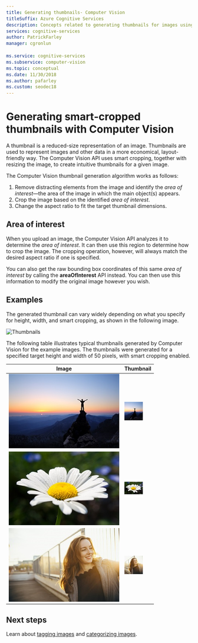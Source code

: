 ```yaml
---
title: Generating thumbnails- Computer Vision
titleSuffix: Azure Cognitive Services
description: Concepts related to generating thumbnails for images using the Computer Vision API.
services: cognitive-services
author: PatrickFarley
manager: cgronlun

ms.service: cognitive-services
ms.subservice: computer-vision
ms.topic: conceptual
ms.date: 11/30/2018
ms.author: pafarley
ms.custom: seodec18
---
```


# Generating smart-cropped thumbnails with Computer Vision

A thumbnail is a reduced-size representation of an image. Thumbnails are used to represent images and other data in a more economical, layout-friendly way. The Computer Vision API uses smart cropping, together with resizing the image, to create intuitive thumbnails for a given image.

The Computer Vision thumbnail generation algorithm works as follows:
1. Remove distracting elements from the image and identify the _area of interest_&mdash;the area of the image in which the main object(s) appears.
1. Crop the image based on the identified _area of interest_.
1. Change the aspect ratio to fit the target thumbnail dimensions.

## Area of interest

When you upload an image, the Computer Vision API analyzes it to determine the *area of interest*. It can then use this region to determine how to crop the image. The cropping operation, however, will always match the desired aspect ratio if one is specified.

You can also get the raw bounding box coordinates of this same *area of interest* by calling the **areaOfInterest** API instead. You can then use this information to modify the original image however you wish.

## Examples

The generated thumbnail can vary widely depending on what you specify for height, width, and smart cropping, as shown in the following image.

![Thumbnails](./Images/thumbnail-demo.png)

The following table illustrates typical thumbnails generated by Computer Vision for the example images. The thumbnails were generated for a specified target height and width of 50 pixels, with smart cropping enabled.

| Image | Thumbnail |
|-------|-----------|
|![A person standing on a mountain rock at sunset](./Images/mountain_vista.png) | ![Outdoor Mountain thumbnail](./Images/mountain_vista_thumbnail.png) |
|![A white flower with a green background](./Images/flower.png) | ![Vision Analyze Flower thumbnail](./Images/flower_thumbnail.png) |
|![A woman on the roof of an apartment building](./Images/woman_roof.png) | ![Woman Roof thumbnail](./Images/woman_roof_thumbnail.png) |

## Next steps

Learn about [tagging images](concept-tagging-images.md) and [categorizing images](concept-categorizing-images.md).
